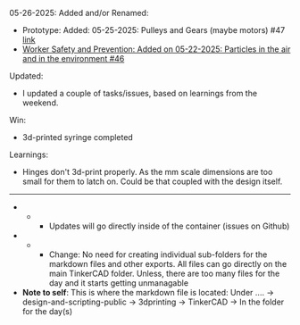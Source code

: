 05-26-2025:
Added and/or Renamed:
- Prototype: Added: 05-25-2025: Pulleys and Gears (maybe motors) #47 [link](https://github.com/Shangrila-VHP/shangrila-vhp/issues/47) 
- [Worker Safety and Prevention: Added on 05-22-2025: Particles in the air and in the environment #46](https://github.com/Shangrila-VHP/shangrila-vhp/issues/46)

Updated:
- I updated a couple of tasks/issues, based on learnings from the weekend. 

Win:
- 3d-printed syringe completed

Learnings:
- Hinges don't 3d-print properly. As the mm scale dimensions are too small for them to latch on. Could be that coupled with the design itself.

---

- - - Updates will go directly inside of the container (issues on Github)
- - - Change: No need for creating individual sub-folders for the markdown files and other exports. All files can go directly on the main TinkerCAD folder. Unless, there are too many files for the day and it starts getting unmanagable
- **Note to self**: This is where the markdown file is located: Under ....  -> design-and-scripting-public -> 3dprinting -> TinkerCAD -> In the folder for the day(s)

